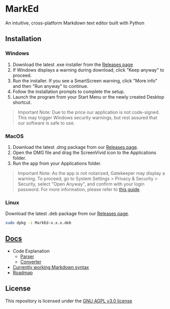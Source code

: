 # MarkEd

An intuitive, cross-platform Markdown text editor built with Python

## Installation

### Windows

1. Download the latest .exe installer from the [Releases page](https://github.com/T9Air/MarkEd/releases)
2. If Windows displays a warning during download, click "Keep anyway" to proceed.
3. Run the installer. If you see a SmartScreen warning, click "More info" and then "Run anyway" to continue.
4. Follow the installation prompts to complete the setup.
5. Launch the program from your Start Menu or the newly created Desktop shortcut.

> Important Note: Due to the price our application is not code-signed. This may trigger Windows security warnings, but rest assured that our software is safe to use.

### MacOS

1. Download the latest .dmg package from our [Releases page](https://github.com/T9Air/MarkEd/releases).
2. Open the DMG file and drag the ScreenVivid icon to the Applications folder.
3. Run the app from your Applications folder.

> Important Note: As the app is not notarized, Gatekeeper may display a warning. To proceed, go to System Settings > Privacy & Security > Security, select "Open Anyway", and confirm with your login password. For more information, please refer to [this guide](https://support.apple.com/en-vn/guide/mac-help/mchleab3a043/mac).

### Linux

Download the latest .deb package from our [Releases page](https://github.com/T9Air/MarkEd/releases).

```bash
sudo dpkg -i MarkEd-x.x.x.deb
```

## [Docs](https://github.com/T9Air/MarkEd/tree/main/Docs)

- Code Explanation
  - [Parser](https://github.com/T9Air/MarkEd/blob/main/Docs/parser-explanation.md)
  - [Converter](https://github.com/T9Air/MarkEd/blob/main/Docs/converter-explanation.md)
- [Currently working Markdown syntax](https://github.com/T9Air/MarkEd/blob/main/Docs/supported-code.md)
- [Roadmap](https://github.com/T9Air/MarkEd/blob/main/Docs/roadmap.md)

## License

This repository is licensed under the [GNU AGPL v3.0 license](https://github.com/T9Air/MarkEd/blob/main/LICENSE)
